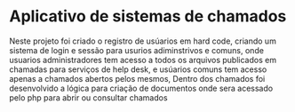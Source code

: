 # Aplicativo de sistemas de chamados
Neste projeto foi criado o registro de usúarios em hard code, criando um sistema de login e sessão para usurios adiminstrivos e comuns,
onde usuarios administradores tem acesso a todos os arquivos publicados em chamadas para serviços de help desk, e usúarios comuns tem acesso apenas a chamados abertos pelos mesmos,
Dentro dos chamados foi desenvolvido a lógica para criação de documentos onde sera acessado pelo php para abrir ou consultar chamados
